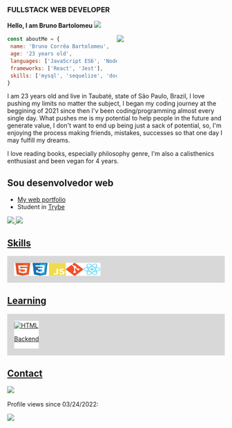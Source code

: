 ### FULLSTACK WEB DEVELOPER


<strong>Hello, I am Bruno Bartolomeu <img src="https://raw.githubusercontent.com/kaueMarques/kaueMarques/master/hi.gif" width="25px"></strong> 

<image style="width:250px;" align="right"  src="https://nt3rp.io/media/avatar-fs.png">

```Javascript
const aboutMe = {
 name: 'Bruno Corrêa Bartolomeu',
 age: '23 years old',
 languages: ['JavaScript ES6', 'Node', 'typescript' 'Html', 'CSS'],
 frameworks: ['React', 'Jest'],
 skills: ['mysql', 'sequelize', 'docker']
}
```



<p>I am 23 years old and live in Taubaté, state of São Paulo, Brazil, I love pushing my limits no matter the subject, I began my coding journey at the beggining of 2021 since then I'v been coding/programming almost every single day.
What pushes me is my potential to help people in the future and generate value, I don't want to end up being just a sack of potential, so, I'm enjoying the process making friends, mistakes, successes so that one day I may fulfill my dreams.
</p>

<p>I love reading books, especially philosophy genre, I'm also a calisthenics enthusiast and been vegan for 4 years.</p>

## Sou desenvolvedor web
- [My web portfolio](https://brunocbart.github.io/)
- Student in [Trybe
](https://www.betrybe.com/)

 <div>
  <a href="https://github.com/BrunoCBart">
  <img height="152em" src="https://github-readme-stats.vercel.app/api?username=BrunoCbart&show_icons=true&hide_border=true&count_private=true&theme=tokyonight"/>
  <img height="152em" src="https://github-readme-stats.vercel.app/api/top-langs/?username=BrunoCbart&langs_count=10&count_private=true&hide_border=true&theme=tokyonight&layout=compact"/>
<div>

## Skills

<div style="display: flex; padding: 1rem;background-color: rgba(216, 216, 216); "><br>
  <img align="center" alt="HTML" height="30" width="40" src="https://raw.githubusercontent.com/devicons/devicon/master/icons/html5/html5-original.svg">
  <img align="center" alt="CSS" height="30" width="40" src="https://raw.githubusercontent.com/devicons/devicon/master/icons/css3/css3-original.svg">
  <img align="center" alt="JS" height="30" width="40" src="https://raw.githubusercontent.com/devicons/devicon/master/icons/javascript/javascript-plain.svg">
  <img align="center" alt="JS" height="30" width="40" src="https://raw.githubusercontent.com/devicons/devicon/master/icons/git/git-original.svg">
 <img align="center" alt="HTML" height="30" width="40" src="https://raw.githubusercontent.com/devicons/devicon/master/icons/react/react-original.svg">
</div>
  
  ## Learning

<div style="display: flex; padding: 1rem;background-color: rgba(216, 216, 216)"><br>
 <div style="background-color: #ffffff">
  <img align="center" alt="HTML" height="30" width="40" src="https://cdn-icons-png.flaticon.com/512/3668/3668474.png">
  <p>Backend</p>
 </div>
</div>
 
## Contact

<div> 
  <a href="https://www.linkedin.com/in/brunobartolomeu/" target="_blank"><img src="https://img.shields.io/badge/-LinkedIn-%230077B5?style=for-the-badge&logo=linkedin&logoColor=white" target="_blank"></a>  
</div>
 
 <div>
  <p>Profile views since 03/24/2022:</p>
  <p><img alingn="center" src="https://profile-counter.glitch.me/BrunoCBart/count.svg"></p>
</div>
